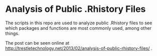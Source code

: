 Analysis of Public .Rhistory Files
==================================

The scripts in this repo are used to analyze public .Rhistory files to see which packages and functions are most commonly used, among other things.

The post can be seen online at http://trestletechnology.net/2013/02/analysis-of-public-rhistory-files/ .